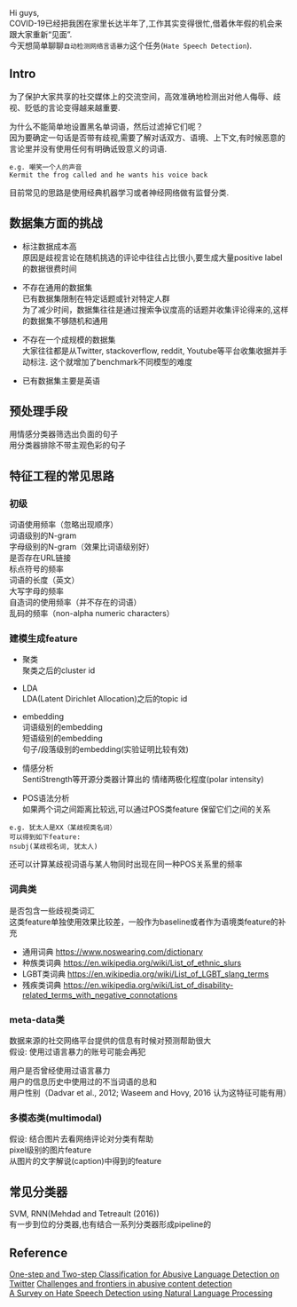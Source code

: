 Hi guys,  
COVID-19已经把我困在家里长达半年了,工作其实变得很忙,借着休年假的机会来跟大家重新“见面”.  
今天想简单聊聊`自动检测网络言语暴力`这个任务(`Hate Speech Detection`).  

## Intro  
为了保护大家共享的社交媒体上的交流空间，高效准确地检测出对他人侮辱、歧视、贬低的言论变得越来越重要.  

为什么不能简单地设置黑名单词语，然后过滤掉它们呢？  
因为要确定一句话是否带有歧视,需要了解对话双方、语境、上下文,有时候恶意的言论里并没有使用任何有明确诋毁意义的词语.   
```
e.g. 嘲笑一个人的声音  
Kermit the frog called and he wants his voice back
```

目前常见的思路是使用经典机器学习或者神经网络做有监督分类.  

## 数据集方面的挑战  
* 标注数据成本高  
原因是歧视言论在随机挑选的评论中往往占比很小,要生成大量positive label的数据很费时间  
* 不存在通用的数据集  
已有数据集限制在特定话题或针对特定人群  
为了减少时间，数据集往往是通过搜索争议度高的话题并收集评论得来的,这样的数据集不够随机和通用  
* 不存在一个成规模的数据集  
大家往往都是从Twitter, stackoverflow, reddit, Youtube等平台收集收据并手动标注. 这个就增加了benchmark不同模型的难度  

* 已有数据集主要是英语

## 预处理手段       
用情感分类器筛选出负面的句子  
用分类器排除不带主观色彩的句子

## 特征工程的常见思路    
###  初级
词语使用频率（忽略出现顺序）  
词语级别的N-gram  
字母级别的N-gram（效果比词语级别好）  
是否存在URL链接  
标点符号的频率  
词语的长度（英文）  
大写字母的频率  
自造词的使用频率（并不存在的词语）  
乱码的频率（non-alpha numeric characters）  

### 建模生成feature
* 聚类  
聚类之后的cluster id  

* LDA  
LDA(Latent Dirichlet Allocation)之后的topic id  

* embedding  
词语级别的embedding  
短语级别的embedding    
句子/段落级别的embedding(实验证明比较有效)  

* 情感分析  
SentiStrength等开源分类器计算出的 情绪两极化程度(polar intensity)  

* POS语法分析  
如果两个词之间距离比较远,可以通过POS类feature 保留它们之间的关系  
```
e.g. 犹太人是XX（某歧视类名词）  
可以得到如下feature:  
nsubj(某歧视名词, 犹太人)  
```
还可以计算某歧视词语与某人物同时出现在同一种POS关系里的频率    

### 词典类  
是否包含一些歧视类词汇  
这类feature单独使用效果比较差，一般作为baseline或者作为语境类feature的补充  
* 通用词典 https://www.noswearing.com/dictionary
* 种族类词典 https://en.wikipedia.org/wiki/List_of_ethnic_slurs
* LGBT类词典 https://en.wikipedia.org/wiki/List_of_LGBT_slang_terms
* 残疾类词典 https://en.wikipedia.org/wiki/List_of_disability-related_terms_with_negative_connotations  


### meta-data类  
数据来源的社交网络平台提供的信息有时候对预测帮助很大  
假设: 使用过语言暴力的账号可能会再犯  

用户是否曾经使用过语言暴力  
用户的信息历史中使用过的不当词语的总和  
用户性别（Dadvar et al., 2012; Waseem and Hovy, 2016 认为这特征可能有用）  

### 多模态类(multimodal)  
假设: 结合图片去看网络评论对分类有帮助  
pixel级别的图片feature  
从图片的文字解说(caption)中得到的feature  


## 常见分类器  
SVM, RNN(Mehdad and Tetreault (2016))  
有一步到位的分类器,也有结合一系列分类器形成pipeline的  





















Reference
---  
[One-step and Two-step Classification for Abusive Language Detection on Twitter](https://arxiv.org/pdf/1706.01206.pdf)
[Challenges and frontiers in abusive content detection](https://www.aclweb.org/anthology/W19-3509.pdf)  
[A Survey on Hate Speech Detection using Natural Language Processing](https://www.aclweb.org/anthology/W17-1101.pdf)
